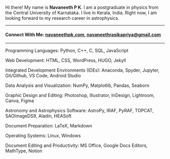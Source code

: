 Hi there! My name is **Navaneeth P K**. I am a postgraduate in physics from the Central University of Karnataka. I live in Kerala, India. Right now, I am looking forward to my research career in astrophysics.
<hr/>  
<h4>Connect With Me: <a href="https://navaneethpk.com/" target="blank">navaneethpk.com</a>, <a href="mailto:navaneethrasikapriya@gmail.com" target="blank">navaneethrasikapriya@gmail.com</a></h4>

<hr/> 
Programming Languages: Python, C++, C, SQL, JavaScript

Web Development: HTML, CSS, WordPress, HUGO, Jekyll

Integrated Development Environments (IDEs): Anaconda, Spyder, Jupyter, Git/Github, VS Code, Android Studio

Data Analysis and Visualization: NumPy, Matplotlib, Pandas, Seaborn

Graphic Design and Editing: Photoshop, Illustrator, InDesign, Lightroom, Canva, Figma

Astronomy and Astrophysics Software: AstroPy, IRAF, PyRAF, TOPCAT, SAOImageDS9, Aladin, HEASoft

Document Preparation: LaTeX, Markdown

Operating Systems: Linux, Windows

Document Editing and Productivity: MS Office, Google Docs Editors, MathType, Notion  

